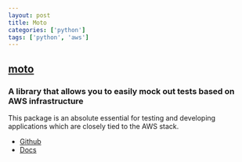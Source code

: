 ```yaml
---
layout: post
title: Moto
categories: ['python']
tags: ['python', 'aws']
---
```


## [moto](http://getmoto.org)

### A library that allows you to easily mock out tests based on AWS infrastructure

This package is an absolute essential for testing and developing applications which are closely tied to the AWS stack.

<ul class="no-bullet">
  <li>
    <i class="fab fa-github"></i>
    <a href="https://github.com/spulec/moto">Github</a>
  </li>
  <li>
    <i class="fas fa-book-open"></i>
    <a href="http://docs.getmoto.org/en/latest/">Docs</a>
  </li>
</ul>
